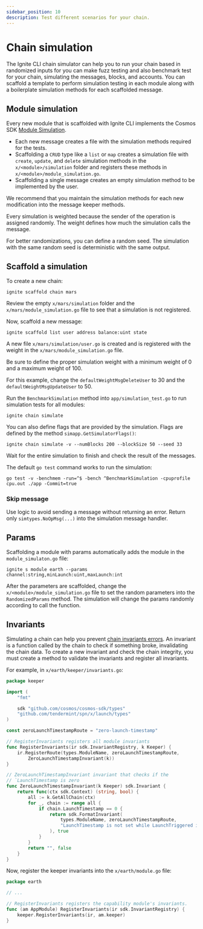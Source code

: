 ```yaml
---
sidebar_position: 10
description: Test different scenarios for your chain.
---
```


# Chain simulation

The Ignite CLI chain simulator can help you to run your chain based in
randomized inputs for you can make fuzz testing and also benchmark test for your
chain, simulating the messages, blocks, and accounts. You can scaffold a
template to perform simulation testing in each module along with a boilerplate
simulation methods for each scaffolded message.

## Module simulation

Every new module that is scaffolded with Ignite CLI implements the Cosmos SDK
[Module Simulation](https://docs.cosmos.network/main/learn/advanced/simulation).

- Each new message creates a file with the simulation methods required for the
  tests.
- Scaffolding a `CRUD` type like a `list` or `map` creates a simulation file
  with `create`, `update`, and `delete` simulation methods in the
  `x/<module>/simulation` folder and registers these methods in
  `x/<module>/module_simulation.go`.
- Scaffolding a single message creates an empty simulation method to be
  implemented by the user.

We recommend that you maintain the simulation methods for each new modification
into the message keeper methods.

Every simulation is weighted because the sender of the operation is assigned
randomly. The weight defines how much the simulation calls the message.

For better randomizations, you can define a random seed. The simulation with the
same random seed is deterministic with the same output.

## Scaffold a simulation

To create a new chain:

```
ignite scaffold chain mars
```

Review the empty `x/mars/simulation` folder and the
`x/mars/module_simulation.go` file to see that a simulation is not registered.

Now, scaffold a new message:

```
ignite scaffold list user address balance:uint state
```

A new file `x/mars/simulation/user.go` is created and is registered with the
weight in the `x/mars/module_simulation.go` file.

Be sure to define the proper simulation weight with a minimum weight of 0 and a
maximum weight of 100.

For this example, change the `defaultWeightMsgDeleteUser` to 30 and the
`defaultWeightMsgUpdateUser` to 50.

Run the `BenchmarkSimulation` method into `app/simulation_test.go` to run
simulation tests for all modules:

```
ignite chain simulate
```

You can also define flags that are provided by the simulation. Flags are defined
by the method `simapp.GetSimulatorFlags()`:

```
ignite chain simulate -v --numBlocks 200 --blockSize 50 --seed 33
```

Wait for the entire simulation to finish and check the result of the messages.

The default `go test` command works to run the simulation:

```
go test -v -benchmem -run=^$ -bench ^BenchmarkSimulation -cpuprofile cpu.out ./app -Commit=true
```

### Skip message

Use logic to avoid sending a message without returning an error. Return only
`simtypes.NoOpMsg(...)` into the simulation message handler.

## Params

Scaffolding a module with params automatically adds the module in the
`module_simulaton.go` file:

```
ignite s module earth --params channel:string,minLaunch:uint,maxLaunch:int
```

After the parameters are scaffolded, change the
`x/<module>/module_simulation.go` file to set the random parameters into the
`RandomizedParams` method. The simulation will change the params randomly
according to call the function.

## Invariants

Simulating a chain can help you prevent [chain invariants
errors](https://docs.cosmos.network/main/build/building-modules/invariants). An
invariant is a function called by the chain to check if something broke,
invalidating the chain data. To create a new invariant and check the chain
integrity, you must create a method to validate the invariants and register all
invariants.


For example, in `x/earth/keeper/invariants.go`:

```go title="x/earth/keeper/invariants.go"
package keeper

import (
	"fmt"

	sdk "github.com/cosmos/cosmos-sdk/types"
	"github.com/tendermint/spn/x/launch/types"
)

const zeroLaunchTimestampRoute = "zero-launch-timestamp"

// RegisterInvariants registers all module invariants
func RegisterInvariants(ir sdk.InvariantRegistry, k Keeper) {
	ir.RegisterRoute(types.ModuleName, zeroLaunchTimestampRoute,
		ZeroLaunchTimestampInvariant(k))
}

// ZeroLaunchTimestampInvariant invariant that checks if the
// `LaunchTimestamp is zero
func ZeroLaunchTimestampInvariant(k Keeper) sdk.Invariant {
	return func(ctx sdk.Context) (string, bool) {
		all := k.GetAllChain(ctx)
		for _, chain := range all {
			if chain.LaunchTimestamp == 0 {
				return sdk.FormatInvariant(
					types.ModuleName, zeroLaunchTimestampRoute,
					"LaunchTimestamp is not set while LaunchTriggered is set",
				), true
			}
		}
		return "", false
	}
}
```

Now, register the keeper invariants into the `x/earth/module.go` file:

```go
package earth

// ...

// RegisterInvariants registers the capability module's invariants.
func (am AppModule) RegisterInvariants(ir sdk.InvariantRegistry) {
	keeper.RegisterInvariants(ir, am.keeper)
}
```
